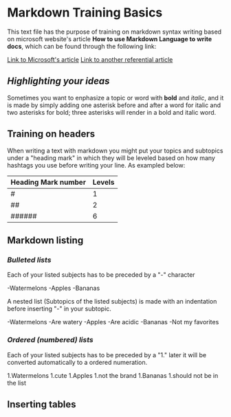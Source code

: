 
# **Markdown  Training Basics**
This text file has the purpose of training on markdown syntax writing based on microsoft website's  article **How to use Markdown Language to write docs**, which can be found through the following link:


[Link to Microsoft's article](https://docs.microsoft.com/en-us/contribute/how-to-write-use-markdown)
[Link to another referential article](https://daringfireball.net/projects/markdown/syntax)

## ***Highlighting your ideas***
Sometimes you want to enphasize a topic or word with **bold** and *italic*, 
and it is made by simply adding one asterisk before and after a word for italic and two asterisks for bold; three asterisks will render in a bold and italic word. 


## **Training on headers**
When writing a text with markdown you might put your topics and subtopics under a "heading mark" in which they will be leveled based on how many hashtags you use before writing your line.
As exampled below:

 |Heading Mark number | Levels |
 |--------------------|--------|
 |          #         |   1    |
 |         ##         |   2    |
 |       ######       |   6    |



## **Markdown listing**


### *Bulleted lists*


Each of your listed subjects has to be preceded by a "-" character

 -Watermelons
 -Apples
 -Bananas


A nested list (Subtopics of the listed subjects) is made with an indentation before inserting "-" in your subtopic.

 -Watermelons
  -Are watery
 -Apples
  -Are acidic
 -Bananas
  -Not my favorites

### *Ordered (numbered) lists*

Each of your listed subjects has to be preceded by a "1." later it will be converted automatically to a ordered numeration.

 1.Watermelons
  1.cute
 1.Apples
  1.not the brand
 1.Bananas
  1.should not be in the list

## **Inserting tables**  



